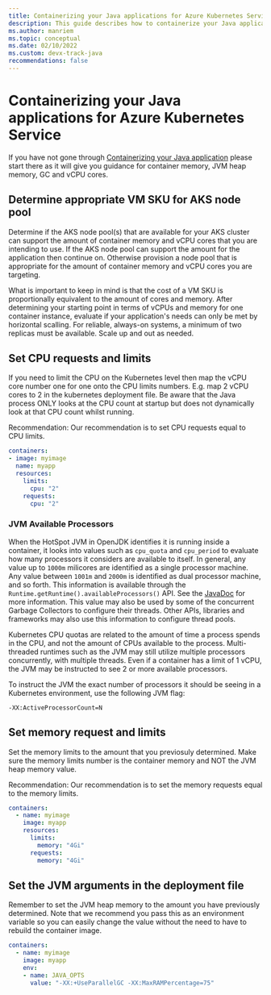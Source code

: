 ```yaml
---
title: Containerizing your Java applications for Azure Kubernetes Service
description: This guide describes how to containerize your Java applications on Azure Kubernetes Service
ms.author: manriem
ms.topic: conceptual
ms.date: 02/10/2022
ms.custom: devx-track-java
recommendations: false
---
```


# Containerizing your Java applications for Azure Kubernetes Service

If you have not gone through [Containerizing your Java application](containers-overview.md) please start there as it will give you guidance for container memory, JVM heap memory, GC and vCPU cores.

## Determine appropriate VM SKU for AKS node pool

Determine if the AKS node pool(s) that are available for your AKS cluster can support the amount of container memory and vCPU cores that you are intending to use. If the AKS node pool can support the amount for the application then continue on. Otherwise provision a node pool that is appropriate for the amount of container memory and vCPU cores you are targeting.

What is important to keep in mind is that the cost of a VM SKU is proportionally equivalent to the amount of cores and memory. After determining your starting point in terms of vCPUs and memory for one container instance, evaluate if your application's needs can only be met by horizontal scalling. For reliable, always-on systems, a minimum of two replicas must be available. Scale up and out as needed.

## Set CPU requests and limits

If you need to limit the CPU on the Kubernetes level then map the vCPU core number one for one onto the CPU limits numbers. E.g. map 2 vCPU cores to 2 in the kubernetes deployment file. Be aware that the Java process ONLY looks at the CPU count at startup but does not dynamically look at that CPU count whilst running.

Recommendation: Our recommendation is to set CPU requests equal to CPU limits.

```yaml
containers:
- image: myimage
  name: myapp
  resources:
    limits:
      cpu: "2"
    requests:
      cpu: "2"
```

### JVM Available Processors

When the HotSpot JVM in OpenJDK identifies it is running inside a container, it looks into values such as `cpu_quota` and `cpu_period` to evaluate how many processors it considers are available to itself. In general, any value up to `1000m` milicores are identified as a single processor machine. Any value between `1001m` and `2000m` is identified as dual processor machine, and so forth. This information is available through the `Runtime.getRuntime().availableProcessors()` API. See the [JavaDoc](https://docs.oracle.com/en/java/javase/11/docs/api/java.base/java/lang/Runtime.html#availableProcessors()) for more information. This value may also be used by some of the concurrent Garbage Collectors to configure their threads. Other APIs, libraries and frameworks may also use this information to configure thread pools. 

Kubernetes CPU quotas are related to the amount of time a process spends in the CPU, and not the amount of CPUs available to the process. Multi-threaded runtimes such as the JVM may still utilize multiple processors concurrently, with multiple threads. Even if a container has a limit of 1 vCPU, the JVM may be instructed to see 2 or more available processors.

To instruct the JVM the exact number of processors it should be seeing in a Kubernetes environment, use the following JVM flag:

```
-XX:ActiveProcessorCount=N
```

## Set memory request and limits

Set the memory limits to the amount that you previosuly determined. Make sure the memory limits number is the container memory and NOT the JVM heap memory value.

Recommendation: Our recommendation is to set the memory requests equal to the memory limits.

```yaml
containers:
  - name: myimage
    image: myapp
    resources:
      limits:
        memory: "4Gi"
      requests:
        memory: "4Gi"
```

## Set the JVM arguments in the deployment file

Remember to set the JVM heap memory to the amount you have previously determined. Note that we recommend you pass this as an environment variable so you can easily change the value without the need to have to rebuild the container image.

```yaml
containers:
  - name: myimage
    image: myapp
    env:
    - name: JAVA_OPTS
      value: "-XX:+UseParallelGC -XX:MaxRAMPercentage=75"
```
